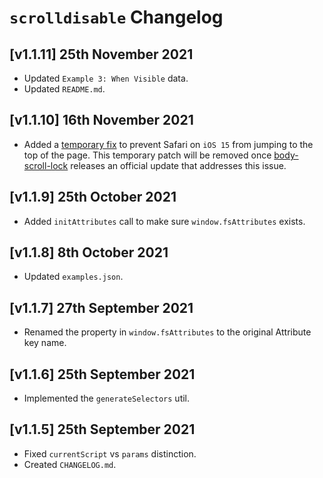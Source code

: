 # `scrolldisable` Changelog

## [v1.1.11] 25th November 2021

- Updated `Example 3: When Visible` data.
- Updated `README.md`.

## [v1.1.10] 16th November 2021

- Added a [temporary fix](https://github.com/willmcpo/body-scroll-lock/issues/237#issuecomment-954804479) to prevent Safari on `iOS 15` from jumping to the top of the page.
  This temporary patch will be removed once [body-scroll-lock](https://github.com/willmcpo/body-scroll-lock) releases an official update that addresses this issue.

## [v1.1.9] 25th October 2021

- Added `initAttributes` call to make sure `window.fsAttributes` exists.

## [v1.1.8] 8th October 2021

- Updated `examples.json`.

## [v1.1.7] 27th September 2021

- Renamed the property in `window.fsAttributes` to the original Attribute key name.

## [v1.1.6] 25th September 2021

- Implemented the `generateSelectors` util.

## [v1.1.5] 25th September 2021

- Fixed `currentScript` vs `params` distinction.
- Created `CHANGELOG.md`.
